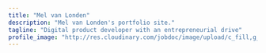 ```yaml
---
title: "Mel van Londen"
description: "Mel van Londen's portfolio site."
tagline: "Digital product developer with an entrepreneurial drive"
profile_image: "http://res.cloudinary.com/jobdoc/image/upload/c_fill,g_face,h_779,w_682/v1507069082/van_Londen_Mel-7492_hmvpjm.png"
---
```


